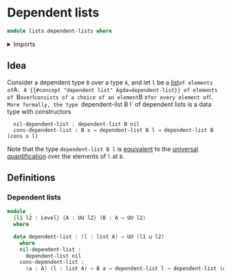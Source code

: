 # Dependent lists

```agda
module lists.dependent-lists where
```

<details><summary>Imports</summary>

```agda
open import foundation.universe-levels

open import lists.lists
```

</details>

## Idea

Consider a dependent type `B` over a type `A`, and let `l` be a [list](lists.lists.md)` of elements of `A`. A {{#concept "dependent list" Agda=dependent-list}} of elements of `B` over `l` consists of a choice of an element `B x` for every element of `l`. More formally, the type `dependent-list B l` of dependent lists is a data type with constructors

```text
  nil-dependent-list : dependent-list B nil
  cons-dependent-list : B x → dependent-list B l → dependent-list B (cons x l)
```

Note that the type `dependent-list B l` is [equivalent](foundation-core.equivalences.md) to the [universal quantification](lists.universal-quantification-lists.md) over the elements of `l` at `B`.

## Definitions

### Dependent lists

```agda
module _
  {l1 l2 : Level} {A : UU l2} (B : A → UU l2)
  where

  data dependent-list : (l : list A) → UU (l1 ⊔ l2)
    where
    nil-dependent-list :
      dependent-list nil
    cons-dependent-list :
      (a : A) (l : list A) → B a → dependent-list l → dependent-list (cons a l)
```

